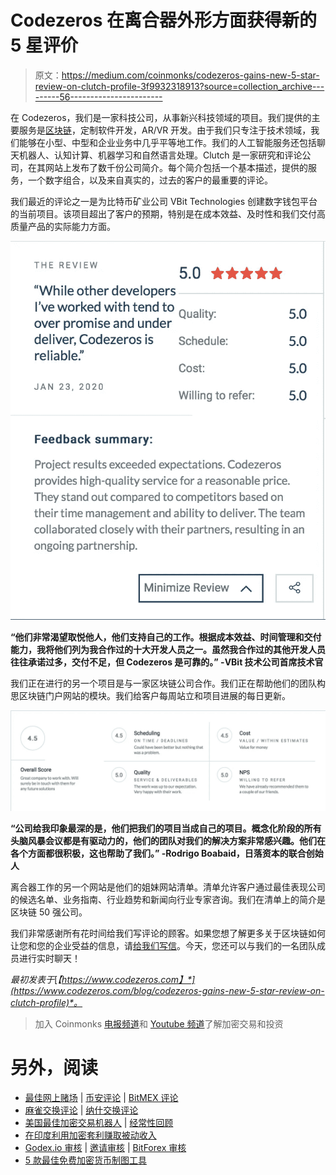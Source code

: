 # Codezeros 在离合器外形方面获得新的 5 星评价

> 原文：<https://medium.com/coinmonks/codezeros-gains-new-5-star-review-on-clutch-profile-3f9932318913?source=collection_archive---------56----------------------->

在 Codezeros，我们是一家科技公司，从事新兴科技领域的项目。我们提供的主要服务是[区块链](https://www.investopedia.com/terms/b/blockchain.asp)，定制软件开发，AR/VR 开发。由于我们只专注于技术领域，我们能够在小型、中型和企业业务中几乎平等地工作。我们的人工智能服务还包括聊天机器人、认知计算、机器学习和自然语言处理。Clutch 是一家研究和评论公司，在其网站上发布了数千份公司简介。每个简介包括一个基本描述，提供的服务，一个数字组合，以及来自真实的，过去的客户的最重要的评论。

我们最近的评论之一是为比特币矿业公司 VBit Technologies 创建数字钱包平台的当前项目。该项目超出了客户的预期，特别是在成本效益、及时性和我们交付高质量产品的实际能力方面。

![](img/01114ce5171a69c9c8c9deb6622b74f7.png)

**“他们非常渴望取悦他人，他们支持自己的工作。根据成本效益、时间管理和交付能力，我将他们列为我合作过的十大开发人员之一。虽然我合作过的其他开发人员往往承诺过多，交付不足，但 Codezeros 是可靠的。”
-VBit 技术公司首席技术官**

我们正在进行的另一个项目是与一家区块链公司合作。我们正在帮助他们的团队构思区块链门户网站的模块。我们给客户每周站立和项目进展的每日更新。

![](img/7cb78c8655e8aaa105c1ce3c7d8c0794.png)

**“公司给我印象最深的是，他们把我们的项目当成自己的项目。概念化阶段的所有头脑风暴会议都是有驱动力的，他们的团队对我们的解决方案非常感兴趣。他们在各个方面都很积极，这也帮助了我们。”
-Rodrigo Boabaid，日落资本的联合创始人**

离合器工作的另一个网站是他们的姐妹网站清单。清单允许客户通过最佳表现公司的候选名单、业务指南、行业趋势和新闻向行业专家咨询。我们在清单上的简介是区块链 50 强公司。

我们非常感谢所有花时间给我们写评论的顾客。如果您想了解更多关于区块链如何让您和您的企业受益的信息，请[给我们写信](https://www.codezeros.com/contact)。今天，您还可以与我们的一名团队成员进行实时聊天！

*最初发表于*[*【https://www.codezeros.com】*](https://www.codezeros.com/blog/codezeros-gains-new-5-star-review-on-clutch-profile)*。*

> 加入 Coinmonks [电报频道](https://t.me/coincodecap)和 [Youtube 频道](https://www.youtube.com/c/coinmonks/videos)了解加密交易和投资

# 另外，阅读

*   [最佳网上赌场](https://coincodecap.com/best-online-casinos) | [币安评论](/coinmonks/binance-review-ee10d3bf3b6e) | [BitMEX 评论](https://coincodecap.com/bitmex-review)
*   [麻雀交换评论](https://coincodecap.com/sparrow-exchange-review) | [纳什交换评论](https://coincodecap.com/nash-exchange-review)
*   [美国最佳加密交易机器人](https://coincodecap.com/crypto-trading-bots-in-the-us) | [经常性回顾](https://coincodecap.com/changelly-review)
*   [在印度利用加密套利赚取被动收入](https://coincodecap.com/crypto-arbitrage-in-india)
*   [Godex.io 审核](/coinmonks/godex-io-review-7366086519fb) | [邀请审核](/coinmonks/invity-review-70f3030c0502) | [BitForex 审核](https://coincodecap.com/bitforex-review)
*   [5 款最佳免费加密货币制图工具](https://coincodecap.com/crypto-charting-tools)